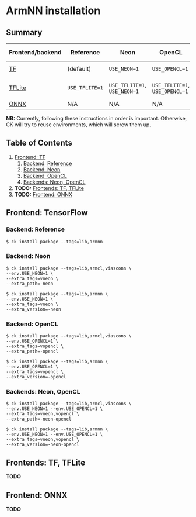 # ArmNN installation

## Summary

Frontend/backend | Reference | Neon | OpenCL | Neon, OpenCL |
-|-|-|-|-|
[TF](https://www.tensorflow.org/)         | (default)      |                 `USE_NEON=1` |                 `USE_OPENCL=1` |                 `USE_NEON=1`, `USE_OPENCL=1` |
[TFLite](https://www.tensorflow.org/lite) | `USE_TFLITE=1` | `USE_TFLITE=1`, `USE_NEON=1` | `USE_TFLITE=1`, `USE_OPENCL=1` | `USE_TFLITE=1`, `USE_NEON=1`, `USE_OPENCL=1` |
[ONNX](https://onnx.ai/)                  | N/A            | N/A                          | N/A                            | N/A                                          |

**NB:** Currently, following these instructions in order is important. Otherwise, CK will try to reuse environments, which will screw them up.

## Table of Contents

1. [Frontend: TF](#tf)
    1. [Backend: Reference](#tf_ref)
    1. [Backend: Neon](#tf_neon)
    1. [Backend: OpenCL](#tf_opencl)
    1. [Backends: Neon, OpenCL](#tf_neon_opencl)
1.  **TODO:** [Frontends: TF, TFLite](#tflite)
1.  **TODO:** [Frontend: ONNX](#onnx)


<a name="tf"></a>
## Frontend: TensorFlow

<a name="tf_ref"></a>
### Backend: Reference
```
$ ck install package --tags=lib,armnn
```

<a name="tf_neon"></a>
### Backend: Neon
```
$ ck install package --tags=lib,armcl,viascons \
--env.USE_NEON=1 \
--extra_tags=vneon \
--extra_path=-neon

$ ck install package --tags=lib,armnn \
--env.USE_NEON=1 \
--extra_tags=vneon \
--extra_version=-neon
```

<a name="tf_opencl"></a>
### Backend: OpenCL
```
$ ck install package --tags=lib,armcl,viascons \
--env.USE_OPENCL=1 \
--extra_tags=vopencl \
--extra_path=-opencl

$ ck install package --tags=lib,armnn \
--env.USE_OPENCL=1 \
--extra_tags=vopencl \
--extra_version=-opencl
```

<a name="tf_neon_opencl"></a>
### Backends: Neon, OpenCL
```
$ ck install package --tags=lib,armcl,viascons \
--env.USE_NEON=1 --env.USE_OPENCL=1 \
--extra_tags=vneon,vopencl \
--extra_path=-neon-opencl

$ ck install package --tags=lib,armnn \
--env.USE_NEON=1 --env.USE_OPENCL=1 \
--extra_tags=vneon,vopencl \
--extra_version=-neon-opencl
```

<a name="tflite"></a>
## Frontends: TF, TFLite
**TODO**

<a name="onnx"></a>
## Frontend: ONNX
**TODO**

